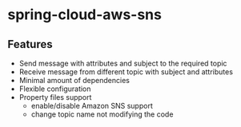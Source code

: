 # spring-cloud-aws-sns


## Features
* Send message with attributes and subject to the required topic
* Receive message from different topic with subject and attributes
* Minimal amount of dependencies
* Flexible configuration
* Property files support
  * enable/disable Amazon SNS support
  * change topic name not modifying the code
